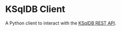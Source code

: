 # KSqlDB Client

A Python client to interact with the [KSqlDB REST API](https://docs.ksqldb.io/en/latest/developer-guide/api/).
